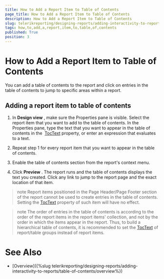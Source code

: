```yaml
---
title: How to Add a Report Item to Table of Contents
page_title: How to Add a Report Item to Table of Contents 
description: How to Add a Report Item to Table of Contents
slug: telerikreporting/designing-reports/adding-interactivity-to-reports/table-of-contents/how-to-add-a-report-item-to-table-of-contents
tags: how,to,add,a,report,item,to,table,of,contents
published: True
position: 3
---
```


# How to Add a Report Item to Table of Contents


You can add a table of contents to the report and click on entries in the table of contents to jump to specific areas within a report.       

## Adding a report item to table of contents

1. In __Design view__ , make sure the Properties pane is visible. Select the report item that you want to add to the table of contents. In the Properties pane, type the text that you want to appear in the table of contents in the  [TocText](/reporting/api/Telerik.Reporting.ReportItemBase#Telerik_Reporting_ReportItemBase_TocText) property, or enter an expression that evaluates to a text.             

1. Repeat step 1 for every report item that you want to appear in the table of contents.

1. Enable the table of contents section from the report's context menu.

1. Click __Preview__ . The report runs and the table of contents displays the text you created. Click any link to jump to the report page and the exact location of that item.             

>note Report items positioned in the Page Header/Page Footer section of the report cannot be used to create entries in the table of contents. Setting the  [TocText](/reporting/api/Telerik.Reporting.ReportItemBase#Telerik_Reporting_ReportItemBase_TocText)  property of such item will have no effect.           


>note The order of entries in the table of contents is according to the order of the report items in the report items' collection, and not by the order in which the items appear in the report. Thus, to build a hierarchical table of contents, it is recommended to set the [TocText](/reporting/api/Telerik.Reporting.ReportItemBase#Telerik_Reporting_ReportItemBase_TocText) of report/table groups instead of report items.           


# See Also


 * [Overview]({%slug telerikreporting/designing-reports/adding-interactivity-to-reports/table-of-contents/overview%})
